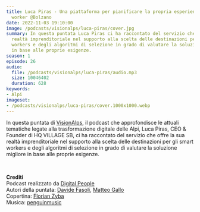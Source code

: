 ```yaml
---
title: Luca Piras - Una piattaforma per pianificare la propria esperienza da smart
  worker @Bolzano
date: 2022-11-03 19:10:00
image: /podcasts/visionalps/luca-piras/cover.jpg
summary: In questa puntata Luca Piras ci ha raccontato del servizio che offre la sua
  realtà imprenditoriale nel supporto alla scelta delle destinazioni per gli smart
  workers e degli algoritmi di selezione in grado di valutare la soluzione migliore
  in base alle proprie esigenze.
season: 1
episode: 26
audio:
  file: /podcasts/visionalps/luca-piras/audio.mp3
  size: 10046402
  duration: 628
keywords:
- Alpi
imageset:
- /podcasts/visionalps/luca-piras/cover.1000x1000.webp
---
```


In questa puntata di [VisionAlps](https://www.visionalps.com/), il podcast che approfondisce le attuali tematiche legate alla trasformazione digitale delle Alpi, Luca Piras, CEO & Founder di HQ VILLAGE SB, ci ha raccontato del servizio che offre la sua realtà imprenditoriale nel supporto alla scelta delle destinazioni per gli smart workers e degli algoritmi di selezione in grado di valutare la soluzione migliore in base alle proprie esigenze.

<br>

**Crediti**<br>
Podcast realizzato da [Digital People](https://w3id.org/digitalpeople)<br>
Autori della puntata: [Davide Fasoli](https://www.linkedin.com/in/davide-fasoli-2b3246179/), [Matteo Gallo](https://www.linkedin.com/in/matteo-gallo-4a5ab31a8/)<br>
Copertina: [Florian Zyba](https://www.linkedin.com/in/florian-zyba/)<br>
Musica: [penguinmusic](https://pixabay.com/users/penguinmusic-24940186/)